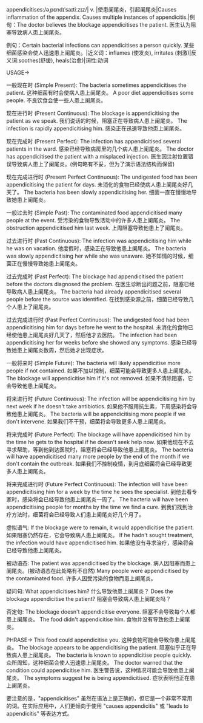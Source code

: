 appendicitises:/əˌpɛndɪˈsaɪtiːzɪz/| v. |使患阑尾炎，引起阑尾炎|Causes inflammation of the appendix.  Causes multiple instances of appendicitis.|例句：The doctor believes the blockage appendicitises the patient. 医生认为阻塞导致病人患上阑尾炎。

例句：Certain bacterial infections can appendicitises a person quickly. 某些细菌感染会使人迅速患上阑尾炎。|近义词：inflames (使发炎),  irritates (刺激)|反义词:soothes(舒缓), heals(治愈)|词性:动词


USAGE->

一般现在时 (Simple Present):
The bacteria sometimes appendicitises the patient.  这种细菌有时会使病人患上阑尾炎。
A poor diet appendicitises some people. 不良饮食会使一些人患上阑尾炎。

现在进行时 (Present Continuous):
The blockage is appendicitising the patient as we speak. 我们说话的时候，阻塞正在导致病人患上阑尾炎。
The infection is rapidly appendicitising him. 感染正在迅速导致他患上阑尾炎。

现在完成时 (Present Perfect):
The infection has appendicitised several patients in the ward.  感染已经导致病房里的几个病人患上阑尾炎。
The doctor has appendicitised the patient with a misplaced injection.  医生因注射位置错误导致病人患上了阑尾炎。(例句略有不妥，但为了演示语法结构而保留)

现在完成进行时 (Present Perfect Continuous):
The undigested food has been appendicitising the patient for days. 未消化的食物已经使病人患上阑尾炎好几天了。
The bacteria has been slowly appendicitising her. 细菌一直在慢慢地导致她患上阑尾炎。


一般过去时 (Simple Past):
The contaminated food appendicitised many people at the event. 受污染的食物导致活动中的许多人患上阑尾炎。
The obstruction appendicitised him last week. 上周阻塞导致他患上了阑尾炎。

过去进行时 (Past Continuous):
The infection was appendicitising him while he was on vacation. 他度假时，感染正在导致他患上阑尾炎。
The bacteria was slowly appendicitising her while she was unaware. 她不知情的时候，细菌正在慢慢导致她患上阑尾炎。


过去完成时 (Past Perfect):
The blockage had appendicitised the patient before the doctors diagnosed the problem. 在医生诊断出问题之前，阻塞已经导致病人患上阑尾炎。
The bacteria had already appendicitised several people before the source was identified. 在找到感染源之前，细菌已经导致几个人患上了阑尾炎。


过去完成进行时 (Past Perfect Continuous):
The undigested food had been appendicitising him for days before he went to the hospital. 未消化的食物已经使他患上阑尾炎好几天了，然后他才去医院。
The infection had been appendicitising her for weeks before she showed any symptoms. 感染已经导致她患上阑尾炎数周，然后她才出现症状。


一般将来时 (Simple Future):
The bacteria will likely appendicitise more people if not contained. 如果不加以控制，细菌可能会导致更多人患上阑尾炎。
The blockage will appendicitise him if it's not removed. 如果不清除阻塞，它会导致他患上阑尾炎。

将来进行时 (Future Continuous):
The infection will be appendicitising him by next week if he doesn't take antibiotics. 如果他不服用抗生素，下周感染将会导致他患上阑尾炎。
The bacteria will be appendicitising more people if we don't intervene. 如果我们不干预，细菌将会导致更多人患上阑尾炎。

将来完成时 (Future Perfect):
The blockage will have appendicitised him by the time he gets to the hospital if he doesn't seek help now. 如果他现在不去寻求帮助，等到他到达医院时，阻塞将会已经导致他患上阑尾炎。
The bacteria will have appendicitised many more people by the end of the month if we don't contain the outbreak. 如果我们不控制疫情，到月底细菌将会已经导致更多人患上阑尾炎。

将来完成进行时 (Future Perfect Continuous):
The infection will have been appendicitising him for a week by the time he sees the specialist. 到他去看专家时，感染将会已经导致他患上阑尾炎一周了。
The bacteria will have been appendicitising people for months by the time we find a cure. 到我们找到治疗方法时，细菌将会已经导致人们患上阑尾炎好几个月了。


虚拟语气:
If the blockage were to remain, it would appendicitise the patient. 如果阻塞仍然存在，它会导致病人患上阑尾炎。
If he hadn't sought treatment, the infection would have appendicitised him. 如果他没有寻求治疗，感染将会已经导致他患上阑尾炎。

被动语态:
The patient was appendicitised by the blockage. 病人因阻塞而患上阑尾炎。(被动语态在此处略有不自然)
Many people were appendicitised by the contaminated food. 许多人因受污染的食物而患上阑尾炎。


疑问句:
What appendicitises him? 什么导致他患上阑尾炎？
Does the blockage appendicitise the patient? 阻塞会导致病人患上阑尾炎吗？

否定句:
The blockage doesn't appendicitise everyone. 阻塞不会导致每个人都患上阑尾炎。
The food didn't appendicitise him. 食物并没有导致他患上阑尾炎。




PHRASE->
This food could appendicitise you. 这种食物可能会导致你患上阑尾炎。
The blockage appears to be appendicitising the patient. 阻塞似乎正在导致病人患上阑尾炎。
The bacteria is known to appendicitise people quickly. 众所周知，这种细菌会使人迅速患上阑尾炎。
The doctor warned that the condition could appendicitise him. 医生警告说，这种情况可能会导致他患上阑尾炎。
The symptoms suggest he is being appendicitised. 症状表明他正在患上阑尾炎。


要注意的是，"appendicitises" 虽然在语法上是正确的，但它是一个非常不常用的词。在实际应用中，人们更倾向于使用 "causes appendicitis"  或 "leads to appendicitis" 等表达方式。
